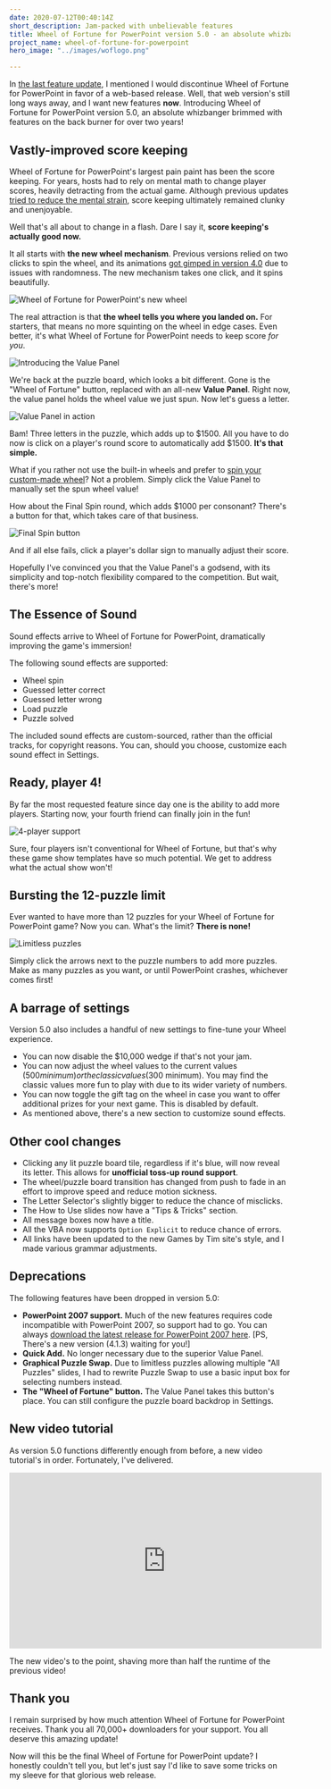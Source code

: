 ```yaml
---
date: 2020-07-12T00:40:14Z
short_description: Jam-packed with unbelievable features
title: Wheel of Fortune for PowerPoint version 5.0 - an absolute whizbanger
project_name: wheel-of-fortune-for-powerpoint
hero_image: "../images/woflogo.png"

---
```

In [the last feature update](/blog/wheel-of-fortune-for-powerpoint-version-4.1/), I mentioned I would discontinue Wheel of Fortune for PowerPoint in favor of a web-based release. Well, that web version's still long ways away, and I want new features **now**. Introducing Wheel of Fortune for PowerPoint version 5.0, an absolute whizbanger brimmed with features on the back burner for over two years!

## Vastly-improved score keeping

Wheel of Fortune for PowerPoint's largest pain paint has been the score keeping. For years, hosts had to rely on mental math to change player scores, heavily detracting from the actual game. Although previous updates [tried to reduce the mental strain](/blog/wheel-of-fortune-for-powerpoint-version-3.2-takes-stage/), score keeping ultimately remained clunky and unenjoyable.

Well that's all about to change in a flash. Dare I say it, **score keeping's actually good now.**

It all starts with **the new wheel mechanism**. Previous versions relied on two clicks to spin the wheel, and its animations [got gimped in version 4.0](/blog/wheel-of-fortune-for-powerpoint-version-4.0-rc-release-notes/) due to issues with randomness. The new mechanism takes one click, and it spins beautifully.

![Wheel of Fortune for PowerPoint's new wheel](../images/wheel5-0youlandedat.png)

The real attraction is that **the wheel tells you where you landed on.** For starters, that means no more squinting on the wheel in edge cases. Even better, it's what Wheel of Fortune for PowerPoint needs to keep score _for you_.

![Introducing the Value Panel](../images/wheel5-0valuepanel1.png)

We're back at the puzzle board, which looks a bit different. Gone is the "Wheel of Fortune" button, replaced with an all-new **Value Panel**. Right now, the value panel holds the wheel value we just spun. Now let's guess a letter.

![Value Panel in action](../images/wheel5-0valuepanel2.png)

Bam! Three letters in the puzzle, which adds up to $1500. All you have to do now is click on a player's round score to automatically add $1500. **It's that simple.**

What if you rather not use the built-in wheels and prefer to [spin your custom-made wheel](https://www.youtube.com/watch?v=jCHE-SVpfRg)? Not a problem. Simply click the Value Panel to manually set the spun wheel value!

How about the Final Spin round, which adds $1000 per consonant? There's a button for that, which takes care of that business.

![Final Spin button](../images/wheel5-0finalspinbutton.png)

And if all else fails, click a player's dollar sign to manually adjust their score.

Hopefully I've convinced you that the Value Panel's a godsend, with its simplicity and top-notch flexibility compared to the competition. But wait, there's more!

## The Essence of Sound

Sound effects arrive to Wheel of Fortune for PowerPoint, dramatically improving the game's immersion!

The following sound effects are supported:

* Wheel spin
* Guessed letter correct
* Guessed letter wrong
* Load puzzle
* Puzzle solved

The included sound effects are custom-sourced, rather than the official tracks, for copyright reasons. You can, should you choose, customize each sound effect in Settings.

## Ready, player 4!

By far the most requested feature since day one is the ability to add more players. Starting now, your fourth friend can finally join in the fun!

![4-player support](../images/wheel5-0fourplayers.png)

Sure, four players isn't conventional for Wheel of Fortune, but that's why these game show templates have so much potential. We get to address what the actual show won't!

## Bursting the 12-puzzle limit

Ever wanted to have more than 12 puzzles for your Wheel of Fortune for PowerPoint game? Now you can. What's the limit? **There is none!**

![Limitless puzzles](../images/wheel5-0limitlesspuzzles.png)

Simply click the arrows next to the puzzle numbers to add more puzzles. Make as many puzzles as you want, or until PowerPoint crashes, whichever comes first!

## A barrage of settings

Version 5.0 also includes a handful of new settings to fine-tune your Wheel experience.

* You can now disable the $10,000 wedge if that's not your jam.
* You can now adjust the wheel values to the current values ($500 minimum) or the classic values ($300 minimum). You may find the classic values more fun to play with due to its wider variety of numbers.
* You can now toggle the gift tag on the wheel in case you want to offer additional prizes for your next game. This is disabled by default.
* As mentioned above, there's a new section to customize sound effects.

## Other cool changes

* Clicking any lit puzzle board tile, regardless if it's blue, will now reveal its letter. This allows for **unofficial toss-up round support**.
* The wheel/puzzle board transition has changed from push to fade in an effort to improve speed and reduce motion sickness.
* The Letter Selector's slightly bigger to reduce the chance of misclicks.
* The How to Use slides now have a "Tips & Tricks" section.
* All message boxes now have a title.
* All the VBA now supports `Option Explicit` to reduce chance of errors.
* All links have been updated to the new Games by Tim site's style, and I made various grammar adjustments.

## Deprecations

The following features have been dropped in version 5.0:

* **PowerPoint 2007 support.** Much of the new features requires code incompatible with PowerPoint 2007, so support had to go. You can always [download the latest release for PowerPoint 2007 here](/wheel-of-fortune-for-powerpoint-older-versions/). \[PS, There's a new version (4.1.3) waiting for you!\]
* **Quick Add.** No longer necessary due to the superior Value Panel.
* **Graphical Puzzle Swap.** Due to limitless puzzles allowing multiple "All Puzzles" slides, I had to rewrite Puzzle Swap to use a basic input box for selecting numbers instead.
* **The "Wheel of Fortune" button.** The Value Panel takes this button's place. You can still configure the puzzle board backdrop in Settings.

## New video tutorial

As version 5.0 functions differently enough from before, a new video tutorial's in order. Fortunately, I've delivered.

<div class="videoWrapper"> <iframe title="Wheel of Fortune for PowerPoint video tutorial" allowfullscreen="" frameborder="0" height="315" src="https://www.youtube.com/embed/QVPlyuG7L7s" width="560"></iframe> </div>

The new video's to the point, shaving more than half the runtime of the previous video!

## Thank you

I remain surprised by how much attention Wheel of Fortune for PowerPoint receives. Thank you all 70,000+ downloaders for your support. You all deserve this amazing update!

Now will this be the final Wheel of Fortune for PowerPoint update? I honestly couldn't tell you, but let's just say I'd like to save some tricks on my sleeve for that glorious web release.